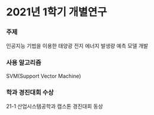<h1>2021년 1학기 개별연구</h1>

<h3>주제</h3>
    <p>인공지능 기법을 이용한 태양광 전지 에너지 발생량 예측 모델 개발</p>

<h3>사용 알고리즘</h3>
    <p>SVM(Support Vector Machine)</p>
    
<h3>학과 경진대회 수상</h3>
    <p>21-1 산업시스템공학과 캡스톤 경진대회 동상</p>
